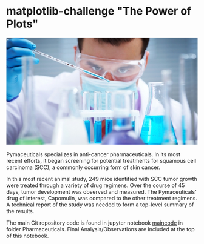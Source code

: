 # matplotlib-challenge "The Power of Plots"

![Laboratory](Images/Laboratory.jpg)

Pymaceuticals specializes in anti-cancer pharmaceuticals. In its most recent efforts, it began screening for potential treatments for squamous cell carcinoma (SCC), a commonly occurring form of skin cancer.

In this most recent animal study, 249 mice identified with SCC tumor growth were treated through a variety of drug regimens. Over the course of 45 days, tumor development was observed and measured. The Pymaceuticals' drug of interest, Capomulin, was compared to the other treatment regimens. A technical report of the study was needed to form a top-level summary of the results.

The main Git repository code is found in jupyter notebook [maincode](Pymaceuticals/pymaceuticals_main_code.ipynb) in folder Pharmaceuticals. Final Analysis/Observations are included at the top of this notebook.
